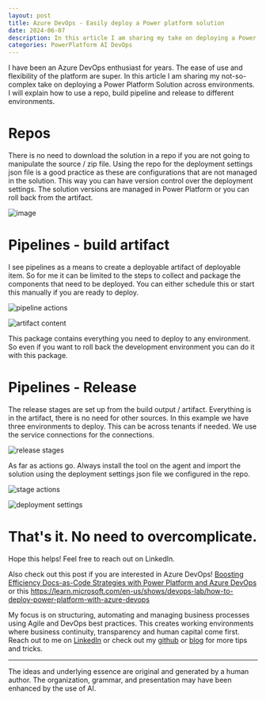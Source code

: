 ```yaml
---
layout: post
title: Azure DevOps - Easily deploy a Power platform solution
date: 2024-06-07
description: In this article I am sharing my take on deploying a Power Platform Solution across environments. How to use a repo, build pipeline(s) and release to different environments.
categories: PowerPlatform AI DevOps
---
```


I have been an Azure DevOps enthusiast for years. The ease of use and flexibility of the platform are super. In this article I am sharing my not-so-complex take on deploying a Power Platform Solution across environments.
I will explain how to use a repo, build pipeline and release to different environments.

# Repos
There is no need to download the solution in a repo if you are not going to manipulate the source / zip file. Using the repo for the deployment settings json file is a good practice as these are configurations that are not managed in the solution. This way you can have version control over the deployment settings. The solution versions are managed in Power Platform or you can roll back from the artifact. 

![image](https://github.com/dva81/dva81.github.io/assets/65031840/9ed4499a-b617-44de-9df4-0c93aeb1bd00)

# Pipelines  - build artifact
I see pipelines as a means to create a deployable artifact of deployable item. So for me it can be limited to the steps to collect and package the components that need to be deployed. You can either schedule this or start this manually if you are ready to deploy.

![pipeline actions](https://github.com/dva81/dva81.github.io/assets/65031840/674d2575-bf4e-4d2b-8230-dc44428dd29c)

![artifact content](https://github.com/dva81/dva81.github.io/assets/65031840/8502521d-d641-4a56-b9ea-ff25f860f638)

This package contains everything you need to deploy to any environment. So even if you want to roll back the development environment you can do it with this package.
 
# Pipelines  - Release 
The release stages are set up from the build output / artifact. Everything is in the artifact, there is no need for other sources. In this example we have three environments to deploy. This can be across tenants if needed. We use the service connections for the connections. 

![release stages](https://github.com/dva81/dva81.github.io/assets/65031840/96a44216-f9fd-4ec3-8ab2-7828c6861566)

As far as actions go. Always install the tool on the agent and import the solution using the deployment settings json file we configured in the repo.

![stage actions](https://github.com/dva81/dva81.github.io/assets/65031840/9ef2c0b1-f4e7-4589-bc81-546229476b69)

![deployment settings](https://github.com/dva81/dva81.github.io/assets/65031840/0f5fb92b-1154-436f-8821-8336a7ca3347)

# That's it. No need to overcomplicate.

Hope this helps! Feel free to reach out on LinkedIn. 

Also check out this post if you are interested in Azure DevOps! [Boosting Efficiency Docs-as-Code Strategies with Power Platform and Azure DevOps](https://www.dennisvanaelst.net/blog/2023/Docs-as-Code/) or this https://learn.microsoft.com/en-us/shows/devops-lab/how-to-deploy-power-platform-with-azure-devops

My focus is on structuring, automating and managing business processes using Agile and DevOps best practices. This creates working environments where business continuity, transparency and human capital come first. Reach out to me on [LinkedIn](https://www.linkedin.com/in/dennisvanaelst) or check out my [github](https://github.com/dva81) or [blog](https://www.dennisvanaelst.net/) for more tips and tricks.

----
The ideas and underlying essence are original and generated by a human author. The organization, grammar, and presentation may have been enhanced by the use of AI.

